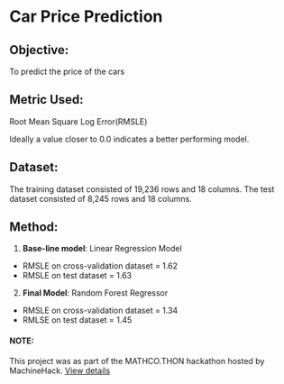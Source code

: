 # Car Price Prediction

## Objective: 
To predict the price of the cars

## Metric Used: 
Root Mean Square Log Error(RMSLE)
<p> Ideally a value closer to 0.0 indicates a better performing model. 

## Dataset: 
The training dataset consisted of 19,236 rows and 18 columns. 
The test dataset consisted of 8,245 rows and 18 columns. 

## Method: 
1. **Base-line model**: Linear Regression Model
* RMSLE on cross-validation dataset = 1.62
* RMSLE on test dataset = 1.63

2. **Final Model**: Random Forest Regressor 
* RMSLE on cross-validation dataset = 1.34
* RMLSE on test dataset = 1.45

#### NOTE: 
This project was as part of the MATHCO.THON hackathon hosted by MachineHack. [View details](https://machinehack.com/hackathons/data_hack_mathcothon_car_price_prediction_challenge/overview)
